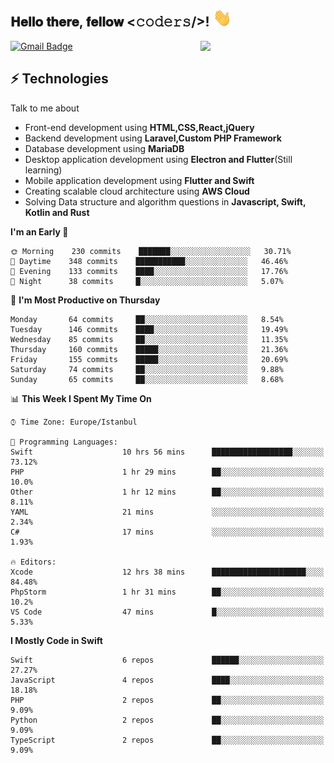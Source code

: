 <h2> 𝐇𝐞𝐥𝐥𝐨 𝐭𝐡𝐞𝐫𝐞, 𝐟𝐞𝐥𝐥𝐨𝐰 <𝚌𝚘𝚍𝚎𝚛𝚜/>! <img src="https://raw.githubusercontent.com/ABSphreak/ABSphreak/master/gifs/Hi.gif" width="30px"></h2>

<img align='right' src='https://user-images.githubusercontent.com/5713670/87202985-820dcb80-c2b6-11ea-9f56-7ec461c497c3.gif' width='200"'>

[![Gmail Badge](https://img.shields.io/badge/-osein.wtr@gmail.com-c14438?style=flat-square&logo=Gmail&logoColor=white&link=mailto:osein.wtr@gmail.com)](mailto:osein.wtr@gmail.com)


## ⚡ Technologies
Talk to me about
- Front-end development using **HTML,CSS,React,jQuery**
- Backend development using **Laravel,Custom PHP Framework**
- Database development using **MariaDB**
- Desktop application development using **Electron and Flutter**(Still learning)
- Mobile application development using **Flutter and Swift**
- Creating scalable cloud architecture using **AWS Cloud**
- Solving Data structure and algorithm questions in **Javascript, Swift, Kotlin and Rust**

<!--## Hello World!! 🤔
- 💬 Ask me about anything an everything.
- 📫 Read my blogs: [Harsh Blog](https://harshblog.xyz)
- 🎯 Portfolio site: [Portfolio](https://harshkumarkhatri.github.io/Portfolio-Site/index.html)
- 🔔 Subscribe:- [Harsh Kumar Khatri](https://www.youtube.com/channel/UCKNtMU9M559bmXxKoT6YeJw)
- ⚡ Fun fact: Internet users blink less than usual.-->

<!--START_SECTION:waka-->
**I'm an Early 🐤** 

```text
🌞 Morning    230 commits    ███████░░░░░░░░░░░░░░░░░░   30.71% 
🌆 Daytime    348 commits    ███████████░░░░░░░░░░░░░░   46.46% 
🌃 Evening    133 commits    ████░░░░░░░░░░░░░░░░░░░░░   17.76% 
🌙 Night      38 commits     █░░░░░░░░░░░░░░░░░░░░░░░░   5.07%

```
📅 **I'm Most Productive on Thursday** 

```text
Monday       64 commits     ██░░░░░░░░░░░░░░░░░░░░░░░   8.54% 
Tuesday      146 commits    ████░░░░░░░░░░░░░░░░░░░░░   19.49% 
Wednesday    85 commits     ██░░░░░░░░░░░░░░░░░░░░░░░   11.35% 
Thursday     160 commits    █████░░░░░░░░░░░░░░░░░░░░   21.36% 
Friday       155 commits    █████░░░░░░░░░░░░░░░░░░░░   20.69% 
Saturday     74 commits     ██░░░░░░░░░░░░░░░░░░░░░░░   9.88% 
Sunday       65 commits     ██░░░░░░░░░░░░░░░░░░░░░░░   8.68%

```


📊 **This Week I Spent My Time On** 

```text
⌚︎ Time Zone: Europe/Istanbul

💬 Programming Languages: 
Swift                    10 hrs 56 mins      ██████████████████░░░░░░░   73.12% 
PHP                      1 hr 29 mins        ██░░░░░░░░░░░░░░░░░░░░░░░   10.0% 
Other                    1 hr 12 mins        ██░░░░░░░░░░░░░░░░░░░░░░░   8.11% 
YAML                     21 mins             ░░░░░░░░░░░░░░░░░░░░░░░░░   2.34% 
C#                       17 mins             ░░░░░░░░░░░░░░░░░░░░░░░░░   1.93%

🔥 Editors: 
Xcode                    12 hrs 38 mins      █████████████████████░░░░   84.48% 
PhpStorm                 1 hr 31 mins        ██░░░░░░░░░░░░░░░░░░░░░░░   10.2% 
VS Code                  47 mins             █░░░░░░░░░░░░░░░░░░░░░░░░   5.33%

```

**I Mostly Code in Swift** 

```text
Swift                    6 repos             ██████░░░░░░░░░░░░░░░░░░░   27.27% 
JavaScript               4 repos             ████░░░░░░░░░░░░░░░░░░░░░   18.18% 
PHP                      2 repos             ██░░░░░░░░░░░░░░░░░░░░░░░   9.09% 
Python                   2 repos             ██░░░░░░░░░░░░░░░░░░░░░░░   9.09% 
TypeScript               2 repos             ██░░░░░░░░░░░░░░░░░░░░░░░   9.09%

```



<!--END_SECTION:waka-->
